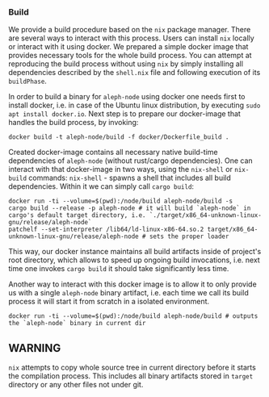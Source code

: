 ### Build
We provide a build procedure based on the `nix` package manager. There are several ways to interact with this process. Users can install `nix` locally or interact with it using docker. We prepared a simple docker image that provides necessary tools for the whole build process. You can attempt at reproducing the build process without using `nix` by simply installing all dependencies described by the `shell.nix` file and following execution of its `buildPhase`.

In order to build a binary for `aleph-node` using docker one needs first to install docker, i.e. in case of the Ubuntu linux distribution, by executing `sudo apt install docker.io`. Next step is to prepare our docker-image that handles the build process, by invoking:
```
docker build -t aleph-node/build -f docker/Dockerfile_build .
```
Created docker-image contains all necessary native build-time dependencies of `aleph-node` (without rust/cargo dependencies).
One can interact with that docker-image in two ways, using the `nix-shell` or `nix-build` commands:
`nix-shell` - spawns a shell that includes all build dependencies. Within it we can simply call `cargo build`:
```
docker run -ti --volume=$(pwd):/node/build aleph-node/build -s
cargo build --release -p aleph-node # it will build `aleph-node` in cargo's default target directory, i.e. `./target/x86_64-unknown-linux-gnu/release/aleph-node`
patchelf --set-interpreter /lib64/ld-linux-x86-64.so.2 target/x86_64-unknown-linux-gnu/release/aleph-node # sets the proper loader

```
This way, our docker instance maintains all build artifacts inside of project's root directory, which allows to speed up ongoing build invocations, i.e. next time one invokes `cargo build` it should take significantly less time.

Another way to interact with this docker image is to allow it to only provide us with a single `aleph-node` binary artifact, i.e. each time we call its build process it will start it from scratch in a isolated environment.
```
docker run -ti --volume=$(pwd):/node/build aleph-node/build # outputs the `aleph-node` binary in current dir
```

## WARNING
`nix` attempts to copy whole source tree in current directory before it starts the compilation process. This includes all binary artifacts stored in `target` directory or any other files not under git.
